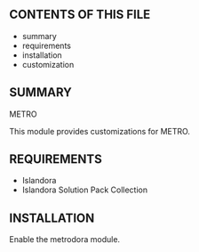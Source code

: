 CONTENTS OF THIS FILE
---------------------

 * summary
 * requirements
 * installation
 * customization

SUMMARY
-------

METRO

This module provides customizations for METRO.

REQUIREMENTS
------------

  * Islandora
  * Islandora Solution Pack Collection

INSTALLATION
------------

Enable the metrodora module.
